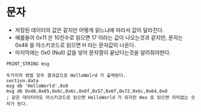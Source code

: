 # 문자
- 저장된 데이터의 값은 같지만 어떻게 읽느냐에 따라서 값이 달라진다.  
- 예를들어 0x11 은 10진수로 읽으면 17 이라는 값이 나오는것과 같지만, 문자는 0x48 을 아스키코드로 읽으면 H 라는 문자값이 나온다.
- 마지막에는 0x0 (Null) 값을 넣어 문자열이 끝났다는것을 알려줘야한다.

```Assembly
PRINT_STRING msg

두가지의 방법 모두 결과값으로 HelloWolrd 가 출력된다.
section.data
msg db 'HelloWorld',0x0
msg db 0x48,0x65,0x6c,0x6c,0x6f,0x57,0x6f,0x72,0x6c,0x64,0x0
; 같은 데이터라도 아스키코드로 읽으면 HelloWorld 가 되지만 Hex 로 읽으면 의미없는 숫자가 된다.
```
